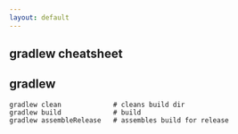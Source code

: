 ```yaml
---
layout: default
---
```

gradlew cheatsheet
---

## gradlew

	gradlew clean             # cleans build dir
	gradlew build             # build
	gradlew assembleRelease   # assembles build for release
